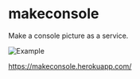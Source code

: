 # makeconsole
Make a console picture as a service.

![Example](https://makeconsole.herokuapp.com/svg?lines=This%20is%20an%20Example%0A...)

https://makeconsole.herokuapp.com/

